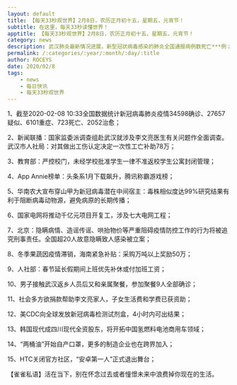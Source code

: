 ```yaml
---
layout: default
title: 【每天33秒观世界】2月8日，农历正月初十五，星期五，元宵节！
subtitle: 在这里，每天33秒读懂世界！
apptitle: 【每天33秒观世界】2月8日，农历正月初十五，星期五，元宵节！
category: news
description: 武汉肺炎最新情况进展，新型冠状病毒感染的肺炎全国通报病例数死亡***例；在这里，每天33秒或60秒读懂世界，免费每日快讯新闻简报接口API，微语简报接口API，Skylark，爬虫简讯API接口免费，微信可以直接转账到QQ了。【每天33秒观世界】2019年12月12345678910111213141516171819202122232425262728293031日。ROCEYS全栈CEO 2020-01-23 10:22:18
permalink: /:categories/:year/:month/:day/:title
author: ROCEYS
date: 2020/02/8
tags:
    - news
    - 每日快讯
    - 每天33秒观世界
---
```



1、截至2020-02-08 10:33全国数据统计新冠病毒肺炎疫情34598确诊、27657疑似、6101重症、723死亡、2052治愈；

2、新闻联播：国家监委派调查组赴武汉就涉及李文亮医生有关问题作全面调查。武汉市人社局：对其做出工伤认定决定一次性工亡补助78万；

3、教育部：严控校门，未经学校批准学生一律不准返校学生公寓封闭管理；

4、App Annie榜单：头条系1月下载飙升，腾讯称霸游戏榜；

5、华南农大宣布穿山甲为新冠病毒潜在中间宿主：毒株相似度达99%研究结果有利于阻断病毒动物源，避免病原的长期传播；

6、国家电网将推动千亿元项目开复工，涉及七大电网工程；

7、北京：隐瞒病情、造谣传谣、哄抬物价等严重阻碍疫情防控工作的行为将被追究刑事责任。全国超20人故意隐瞒致人感染被立案；

8、冬季果蔬因疫情滞销，海南紧急补贴：采购万吨以上奖励50万；

9、人社部：春节延长假期间上班优先补休或付加班工资；

10、男子接触武汉返乡人员后又和亲属聚餐，参加聚餐9人全部确诊；

11、社会多方欲捐款帮助李文亮家人，子女生活费和学费已获资助；

12、美CDC向全球发放新冠病毒检测试剂盒，4小时内可出结果；

13、韩国现代成四川现代全资股东，将开拓中国氢燃料电池商用车领域；

14、“两桶油”开始自产口罩，更多的制造企业也在跨界加入；

15、HTC关闭官方社区，“安卓第一人”正式退出舞台；


【雀雀私语】活在当下，别在怀念过去或者憧憬未来中浪费掉你现在的生活。